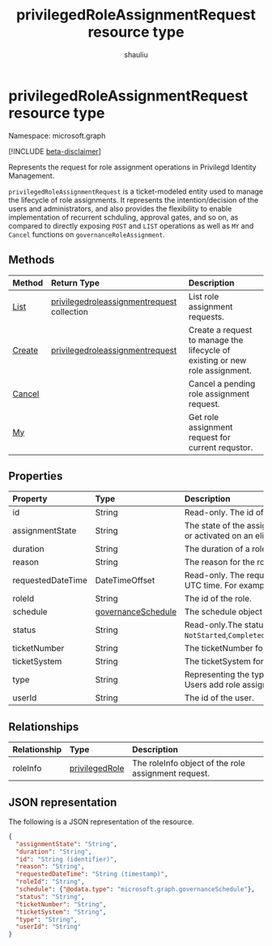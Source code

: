 ﻿---
title: "privilegedRoleAssignmentRequest resource type"
description: "Represents the request for role assignment operations in Privilegd Identity Management."
localization_priority: Normal
doc_type: resourcePageType
ms.prod: "microsoft-identity-platform"
author: "shauliu"
---

# privilegedRoleAssignmentRequest resource type

Namespace: microsoft.graph

[!INCLUDE [beta-disclaimer](../../includes/beta-disclaimer.md)]

Represents the request for role assignment operations in Privilegd Identity Management.

`privilegedRoleAssignmentRequest` is a ticket-modeled entity used to manage the lifecycle of role assignments. It represents the intention/decision of the users and administrators, and also provides the flexibility to enable implementation of recurrent schduling, approval gates, and so on, as compared to directly exposing `POST` and `LIST` operations as well as `MY` and `Cancel` functions on `governanceRoleAssignment`.

## Methods

| Method                                                     | Return Type                                                                                    | Description                                                                  |
| :--------------------------------------------------------- | :--------------------------------------------------------------------------------------------- | :--------------------------------------------------------------------------- |
| [List](../api/privilegedroleassignmentrequest-list.md)     | [privilegedroleassignmentrequest](../resources/privilegedroleassignmentrequest.md)  collection | List role assignment requests.                                               |
| [Create](../api/privilegedroleassignmentrequest-post.md)   | [privilegedroleassignmentrequest](../resources/privilegedroleassignmentrequest.md)             | Create a request to manage the lifecycle of existing or new role assignment. |
| [Cancel](../api/privilegedroleassignmentrequest-cancel.md) |                                                                                                | Cancel a pending role assignment request.                                    |
| [My](../api/privilegedroleassignmentrequest-my.md)         |                                                                                                | Get role assignment request for current requstor.                            |

## Properties

| Property          | Type                                        | Description                                                                                                                                                                                                                           |
| :---------------- | :------------------------------------------ | :------------------------------------------------------------------------------------------------------------------------------------------------------------------------------------------------------------------------------------ |
| id                | String                                      | Read-only. The id of the role assignment request.                                                                                                                                                                                     |
| assignmentState   | String                                      | The state of the assignment. The value can be `Eligible` for eligible assignment `Active` - if it is directly assigned `Active` by administrators, or activated on an eligible assignment by the users.                               |
| duration          | String                                      | The duration of a role assignment.                                                                                                                                                                                                    |
| reason            | String                                      | The reason for the role assignment.                                                                                                                                                                                                   |
| requestedDateTime | DateTimeOffset                              | Read-only. The request create time. The Timestamp type represents date and time information using ISO 8601 format and is always in UTC time. For example, midnight UTC on Jan 1, 2014 would look like this: `'2014-01-01T00:00:00Z'`. |
| roleId            | String                                      | The id of the role.                                                                                                                                                                                                                   |
| schedule          | [governanceSchedule](governanceschedule.md) | The schedule object of the role assignment request.                                                                                                                                                                                   |
| status            | String                                      | Read-only.The status of the role assignment request. The value can be `NotStarted`,`Completed`,`RequestedApproval`,`Scheduled`,`Approved`,`ApprovalDenied`,`ApprovalAborted`,`Cancelling`,`Cancelled`,`Revoked`,`RequestExpired`.     |
| ticketNumber      | String                                      | The ticketNumber for the role assignment.                                                                                                                                                                                             |
| ticketSystem      | String                                      | The ticketSystem for the role assignment.                                                                                                                                                                                             |
| type              | String                                      | Representing the type of the operation on the role assignment. The value can be `AdminAdd`: Administrators add users to roles;`UserAdd`: Users add role assignments.                                                                  |
| userId            | String                                      | The id of the user.                                                                                                                                                                                                                   |

## Relationships

| Relationship | Type                                | Description                                         |
| :----------- | :---------------------------------- | :-------------------------------------------------- |
| roleInfo     | [privilegedRole](privilegedrole.md) | The roleInfo object of the role assignment request. |

## JSON representation

The following is a JSON representation of the resource.

<!-- {
  "blockType": "resource",
  "optionalProperties": [

  ],
  "keyProperty": "id",
  "@odata.type": "microsoft.graph.privilegedRoleAssignmentRequest"
}-->

```json
{
  "assignmentState": "String",
  "duration": "String",
  "id": "String (identifier)",
  "reason": "String",
  "requestedDateTime": "String (timestamp)",
  "roleId": "String",
  "schedule": {"@odata.type": "microsoft.graph.governanceSchedule"},
  "status": "String",
  "ticketNumber": "String",
  "ticketSystem": "String",
  "type": "String",
  "userId": "String"
}

```

<!-- uuid: 8fcb5dbc-d5aa-4681-8e31-b001d5168d79
2015-10-25 14:57:30 UTC -->

<!--
{
  "type": "#page.annotation",
  "description": "privilegedRoleAssignmentRequest resource",
  "keywords": "",
  "section": "documentation",
  "tocPath": "",
  "suppressions": []
}
-->
